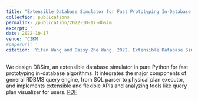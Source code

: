 ```yaml
---
title: "Extensible Database Simulator for Fast Prototyping In-Database Algorithms."
collection: publications
permalink: /publication/2022-10-17-dbsim
excerpt: ''
date: 2022-10-17
venue: 'CIKM'
#paperurl: ''
citation: 'Yifan Wang and Daisy Zhe Wang. 2022. Extensible Database Simulator for Fast Prototyping In-Database Algorithms. In Proceedings of the 31st ACM International Conference on Information & Knowledge Management (CIKM '22). Association for Computing Machinery, New York, NY, USA, 5029–5033. https://doi.org/10.1145/3511808.3557205'
---
```


We design DBSim, an extensible database simulator in pure Python for fast prototyping in-database algorithms. 
It integrates the major components of general RDBMS query engine, from SQL parser to physical plan executor, and implements extensible and flexible APIs and analyzing tools like query plan visualizer for users. [PDF](https://arxiv.org/abs/2204.09819)
